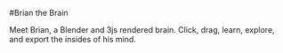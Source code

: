 #Brian the Brain

Meet Brian, a Blender and 3js rendered brain. Click, drag, learn, explore, and export the insides of his mind. 
